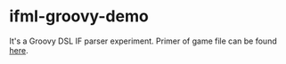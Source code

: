# ifml-groovy-demo

It's a Groovy DSL IF parser experiment.
Primer of game file can be found [here](ifml-groovy-dsl/src/test/resources/ruslan.groovy).
